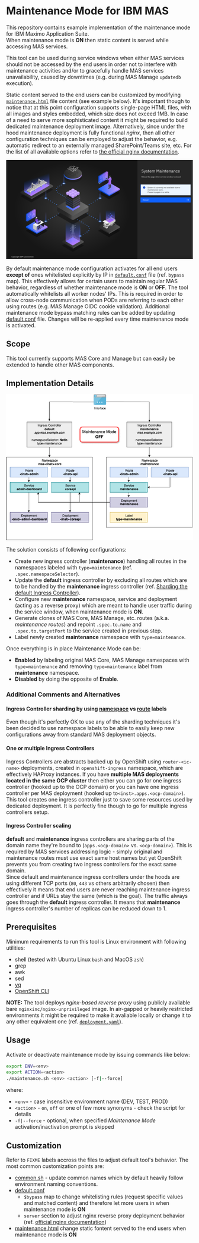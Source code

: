 # Maintenance Mode for IBM MAS
This repository contains example implementation of the maintenance mode for IBM Maximo Application Suite.  
When maintenance mode is **ON** then static content is served while accessing MAS services.  

This tool can be used during service windows when either MAS services should not be accessed by the end users in order not to interfere with maintenance activities and/or to gracefully handle MAS services unavailability, caused by downtimes (e.g. during MAS Manage `updatedb` execution). 

Static content served to the end users can be customized by modifying [`maintenance.html`](maintenance.html) file content (see example below). It's important though to notice that at this point configuration supports single-page HTML files, with all images and styles embedded, which size does not exceed 1MB. In case of a need to serve more sophisticated content it might be required to build dedicated maintenance deployment image. Alternatively, since under the hood maintenance deployment is fully functional *nginx*, then all other configuration techniques can be employed to adjust the behavior, e.g. automatic redirect to an externally managed SharePoint/Teams site, etc. For the list of all available options refer to [the official nginx documentation](https://nginx.org/en/docs/).

![Example maintenance mode landing page](maintenance.png)

By default maintenance mode configuration activates for all end users **except of** ones whitelisted explicitly by IP in [`default.conf`](default.conf) file (ref. `bypass` map). This effectively allows for certain users to maintain regular MAS behavior, regardless of whether maintenance mode is **ON** or **OFF**. The tool automatically whitelists all worker nodes' IPs. This is required in order to allow cross-node communication when PODs are referring to each other using routes (e.g. MAS Manage OIDC cookie validation). Additional maintenance mode bypass matching rules can be added by updating [default.conf](default.conf) file. Changes will be re-applied every time maintenance mode is activated.

## Scope
This tool currently supports MAS Core and Manage but can easily be extended to handle other MAS components.

## Implementation Details
![Implementation details](maintenance.gif)

The solution consists of following configurations:
* Create new ingress controller (**maintenance**) handling all routes in the namespaces labeled with `type=maintenance` (ref. `.spec.namespaceSelector`). 
* Update the **default** ingress controller by excluding all routes which are to be handled by the **maintenance** ingress controller (ref. [Sharding the default Ingress Controller](https://community.ibm.com/community/user/asset-facilities/discussion/Sharding%20the%20default%20Ingress%20Controller)). 
* Configure new **maintenance** namespace, service and deployment (acting as a reverse proxy) which are meant to handle user traffic during the service window, when maintenance mode is **ON**. 
* Generate clones of MAS Core, MAS Manage, etc. routes (a.k.a. *maintenance routes*) and repoint `.spec.to.name` and `.spec.to.targetPort` to the service created in previous step.
* Label newly created **maintenance** namespace with `type=maintenance`.

Once everything is in place Maintenance Mode can be:
* **Enabled** by labeling original MAS Core, MAS Manage namespaces with `type=maintenance` and removing `type=maintenance` label from **maintenance** namespace.
* **Disabled** by doing the opposite of **Enable**.

### Additional Comments and Alternatives

#### Ingress Controller sharding by using [namespace](https://docs.openshift.com/container-platform/4.14/networking/ingress-sharding.html#nw-ingress-sharding-namespace-labels_ingress-sharding) vs [route](https://docs.openshift.com/container-platform/4.14/networking/ingress-sharding.html#nw-ingress-sharding-route-labels_ingress-sharding) labels
Even though it's perfectly OK to use any of the sharding techniques it's been decided to use namespace labels to be able to easily keep new configurations away from standard MAS deployment objects. 

#### One or multiple Ingress Controllers
Ingress Controllers are abstracts backed up by OpenShift using `router-<ic-name>` deployments, created in `openshift-ingress` namespace, which are effectively HAProxy instances. If you have **multiple MAS deployments located in the same OCP cluster** then either you can go for one ingress controller (hooked up to the OCP domain) or you can have one ingress controller per MAS deployment (hooked up to`<inst>.apps.<ocp-domain>`). This tool creates one ingress controller just to save some resources used by dedicated deployment. It is perfectly fine though to go for multiple ingress controllers setup.

#### Ingress Controller scaling
**default** and **maintenance** ingress controllers are sharing parts of the domain name they're bound to (`apps.<ocp-domain>` vs. `<ocp-domain>`). This is required by MAS services addressing logic - simply original and maintenance routes must use exact same host names but yet OpenShift prevents you from creating two ingress controllers for the exact same domain.  
Since default and maintenance ingress controllers under the hoods are using different TCP ports (`80`, `443` vs others arbitrarily chosen) then effectively it means that end users are never reaching maintenance ingress controller and if URLs stay the same (which is the goal). The traffic always goes through the **default** ingress controller. It means that **maintenance** ingress controller's number of replicas can be reduced down to 1.

## Prerequisites
Minimum requirements to run this tool is Linux environment with following utilities:
* shell (tested with Ubuntu Linux `bash` and MacOS `zsh`)
* grep
* awk
* sed
* [yq](https://mikefarah.gitbook.io/yq)
* [OpenShift CLI](https://docs.openshift.com/container-platform/4.14/cli_reference/openshift_cli/getting-started-cli.html) 

**NOTE:** The tool deploys *nginx-based reverse proxy* using publicly available bare `nginxinc/nginx-unprivileged` image. In air-gapped or heavily restricted environments it might be required to make it avaliable locally or change it to any other equivalent one (ref. [`deployment.yaml`](deployment.yaml)).

## Usage
Activate or deactivate maintenance mode by issuing commands like below:
```bash
export ENV=<env>
export ACTION=<action>
./maintenance.sh <env> <action> [-f|--force]
```
where:
* `<env>` - case insensitive environment name (DEV, TEST, PROD)
* `<action>` - `on`, `off` or one of few more synonyms - check the script for details
* `-f|--force` - optional, when specified *Maintenance Mode* activation/inactivation prompt is skipped

## Customization
Refer to `FIXME` labels accross the files to adjust default tool's behavior. The most common customization points are:
* [common.sh](common.sh) - update common names which by default heavily follow environment naming conventions.
* [default.conf](default.conf)
    * `$bypass` map to change whitelisting rules (request specific values and matched content) and therefore let more users in when maintenance mode is **ON**
    * `server` section to adjust nginx reverse proxy deployment behavior (ref. [official nginx documentation](https://nginx.org/en/docs/))
* [maintenance.html](maintenance.html) change static fontent served to the end users when maintenance mode is **ON**